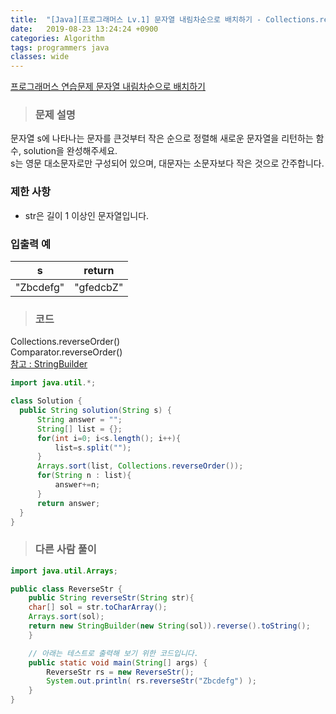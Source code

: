```yaml
---
title:  "[Java][프로그래머스 Lv.1] 문자열 내림차순으로 배치하기 - Collections.reverseOrder() , Comparator.reverseOrder()"
date:   2019-08-23 13:24:24 +0900
categories: Algorithm
tags: programmers java
classes: wide
---  
```


[프로그래머스 연습문제 문자열 내림차순으로 배치하기](https://programmers.co.kr/learn/courses/30/lessons/12917)  

> ### 문제 설명   

문자열 s에 나타나는 문자를 큰것부터 작은 순으로 정렬해 새로운 문자열을 리턴하는 함수, solution을 완성해주세요.  
s는 영문 대소문자로만 구성되어 있으며, 대문자는 소문자보다 작은 것으로 간주합니다.  

### 제한 사항  

- str은 길이 1 이상인 문자열입니다.  

### 입출력 예  

|     s     	|   return  	|
|:---------:	|:---------:	|
| "Zbcdefg" 	| "gfedcbZ" 	|  

>### 코드  

Collections.reverseOrder()    
Comparator.reverseOrder()  
[참고 : StringBuilder](https://hardlearner.tistory.com/288)   

```java
import java.util.*;

class Solution {
  public String solution(String s) {
      String answer = "";
      String[] list = {};
      for(int i=0; i<s.length(); i++){
          list=s.split("");
      }
      Arrays.sort(list, Collections.reverseOrder());
      for(String n : list){
          answer+=n;
      }
      return answer;
  }
}
```

>### 다른 사람 풀이  

```java
import java.util.Arrays;

public class ReverseStr {
    public String reverseStr(String str){
    char[] sol = str.toCharArray();
    Arrays.sort(sol);
    return new StringBuilder(new String(sol)).reverse().toString();
    }

    // 아래는 테스트로 출력해 보기 위한 코드입니다.
    public static void main(String[] args) {
        ReverseStr rs = new ReverseStr();
        System.out.println( rs.reverseStr("Zbcdefg") );
    }
}
```
